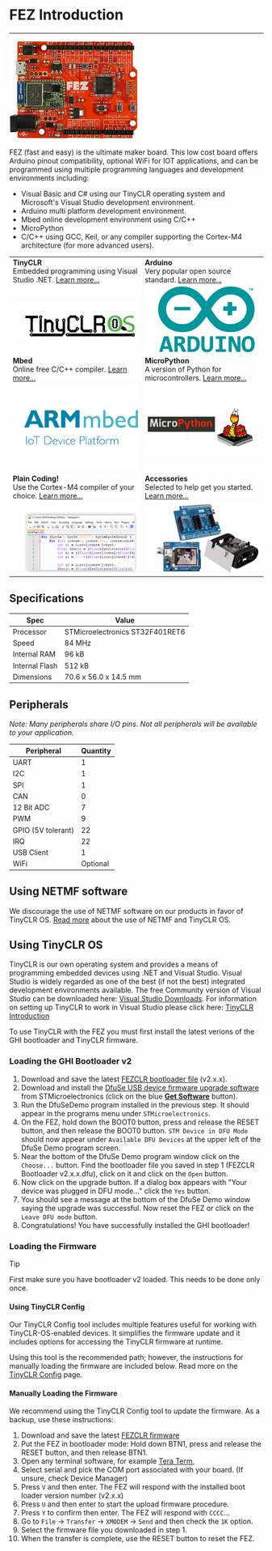 # FEZ Introduction
---
![FEZ](images/fez_noborder.jpg)

FEZ (fast and easy) is the ultimate maker board. This low cost board offers Arduino pinout compatibility, optional WiFi for IOT applications, and can be programmed using multiple programming languages and development environments including:

* Visual Basic and C# using our TinyCLR operating system and Microsoft's Visual Studio development environment.
* Arduino multi platform development environment.
* Mbed online development environment using C/C++
* MicroPython
* C/C++ using GCC, Keil, or any compiler supporting the Cortex-M4 architecture (for more advanced users).

|  |  |
|--|--|
| **TinyCLR** </br> Embedded programming using Visual Studio .NET. [Learn more...](tinyclr.md) | **Arduino** </br> Very popular open source standard. [Learn more...](arduino.md) |
| [![TinyCLR](images/tinyclrlogo.jpg)](tinyclr.md) | [![Arduino](images/arduino_logo.png)](arduino.md) |
| **Mbed** </br> Online free C/C++ compiler. [Learn more...](mbed.md) | **MicroPython** </br> A version of Python for microcontrollers. [Learn more...](python.md) |
| [![Mbed Logo](images/mbed_logo.png)](mbed.md) | [![G400S](images/micro_python_logo.png)](python.md) |
| **Plain Coding!** </br> Use the Cortex-M4 compiler of your choice. [Learn more...](plain_coding.md) | **Accessories** </br> Selected to help get you started. [Learn more...](accessories.md)
| [![Sample Code](images/code.png)](plain_coding.md) | [![Accessories](images/accessories.png)](accessories.md)

## Specifications

| Spec           | Value                           |
|----------------|---------------------------------|
| Processor      | STMicroelectronics ST32F401RET6 |
| Speed          | 84 MHz                          |
| Internal RAM   | 96 kB                           |
| Internal Flash | 512 kB                          |
| Dimensions     | 70.6 x 56.0 x 14.5 mm           |

## Peripherals

*Note:  Many peripherals share I/O pins.  Not all peripherals will be available to your application.*

| Peripheral         | Quantity          |
|--------------------|-------------------|
| UART               | 1                 |
| I2C                | 1                 |
| SPI                | 1                 |
| CAN                | 0                 |
| 12 Bit ADC         | 7                 |
| PWM                | 9                 |
| GPIO (5V tolerant) | 22                |
| IRQ                | 22                |
| USB Client         | 1                 |
| WiFi               | Optional          |

## Using NETMF software
We discourage the use of NETMF software on our products in favor of TinyCLR OS. [Read more](../legacy/netmf/intro.md) about the use of NETMF and TinyCLR OS.

## Using TinyCLR OS
TinyCLR is our own operating system and provides a means of programming embedded devices using .NET and Visual Studio.  Visual Studio is widely regarded as one of the best (if not the best) integrated development environments available.  The free Community version of Visual Studio can be downloaded here:  [Visual Studio Downloads](https://www.visualstudio.com/downloads/).  For information on setting up TinyCLR to work in Visual Studio please click here:  [TinyCLR Introduction](../tinyclr/intro.md)

To use TinyCLR with the FEZ you must first install the latest verions of the GHI bootloader and TinyCLR firmware.

### Loading the GHI Bootloader v2
1. Download and save the latest [FEZCLR bootloader file](../tinyclr/loaders/ghi_bootloader.md#fezclr) (v2.x.x).
2. Download and install the [DfuSe USB device firmware upgrade software](http://www.st.com/en/development-tools/stsw-stm32080.html#getsoftware-scroll) from STMicroelectronics (click on the blue [**Get Software**](http://www.st.com/en/development-tools/stsw-stm32080.html#getsoftware-scroll) button).
3. Run the DfuSeDemo program installed in the previous step.  It should appear in the programs menu under `STMicroelectronics`.
4. On the FEZ, hold down the BOOT0 button, press and release the RESET button, and then release the BOOT0 button.  `STM Device in DFU Mode` should now appear under `Available DFU Devices` at the upper left of the DfuSe Demo program screen.
5. Near the bottom of the DfuSe Demo program window click on the `Choose...` button.  Find the bootloader file you saved in step 1 (FEZCLR Bootloader v2.x.x.dfu), click on it and click on the `Open` button.
6. Now click on the upgrade button.  If a dialog box appears with "Your device was plugged in DFU mode..." click the `Yes` button.
7. You should see a message at the bottom of the DfuSe Demo window saying the upgrade was successful.  Now reset the FEZ or click on the `Leave DFU mode` button.
8. Congratulations!  You have successfully installed the GHI bootloader!

### Loading the Firmware

> [!Tip]
> First make sure you have bootloader v2 loaded. This needs to be done only once.

#### Using TinyCLR Config
Our TinyCLR Config tool includes multiple features useful for working with TinyCLR-OS-enabled devices. It simplifies the firmware update and it includes options for accessing the TinyCLR firmware at runtime.

Using this tool is the recommended path; however, the instructions for manually loading the firmware are included below. Read more on the [TinyCLR Config](../tinyclr/tinyclr_config.md) page.

#### Manually Loading the Firmware
We recommend using the TinyCLR Config tool to update the firmware. As a backup, use these instructions:

1. Download and save the latest [FEZCLR firmware](../tinyclr/downloads.md#fezclr)
2. Put the FEZ in bootloader mode: Hold down BTN1, press and release the RESET button, and then release BTN1.
3. Open any terminal software, for example [Tera Term](http://ttssh2.osdn.jp/),
4. Select serial and pick the COM port associated with your board. (If unsure, check Device Manager)
5. Press `V` and then enter. The FEZ will respond with the installed boot loader version number (v2.x.x)
6. Press `U` and then enter to start the upload firmware procedure.
7. Press `Y` to confirm then enter. The FEZ will respond with `CCCC`...
8. Go to `File` -> `Transfer` -> `XMODEM` -> `Send` and then check the `1K` option.
9. Select the firmware file you downloaded in step 1.
10. When the transfer is complete, use the RESET button to reset the FEZ.
